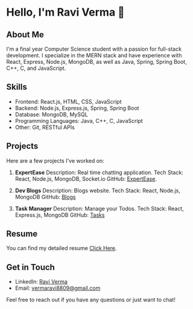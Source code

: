 # Hello, I'm Ravi Verma 👋

## About Me
I'm a final year Computer Science student with a passion for full-stack development. I specialize in the MERN stack and have experience with React, Express, Node.js, MongoDB, as well as Java, Spring, Spring Boot, C++, C, and JavaScript.

## Skills
- Frontend: React.js, HTML, CSS, JavaScript
- Backend: Node.js, Express.js, Spring, Spring Boot
- Database: MongoDB, MySQL
- Programming Languages: Java, C++, C, JavaScript
- Other: Git, RESTful APIs

## Projects
Here are a few projects I've worked on:

1. **ExpertEase**
   Description: Real time chatting application.
   Tech Stack: React, Node.js, MongoDB, Socket.io
   GitHub: [ExpertEase](https://github.com/Mickyverma24/ExpertEase).

2. **Dev Blogs**
   Description: Blogs website.
   Tech Stack: React, Node.js, MongoDB
   GitHub: [Blogs](https://github.com/Mickyverma24/Dev-blog-frontend)

3. **Task Manager**
   Description: Manage your Todos.
   Tech Stack: React, Express.js, MongoDB
   GitHub: [Tasks](https://github.com/Mickyverma24/Springboot-Todo-Version-1)

## Resume
You can find my detailed resume [Click Here](https://drive.google.com/file/d/19lBPcinkQuMmlUnsp7HDVAp07Jh1i-Wg/view?usp=sharing).

## Get in Touch
- LinkedIn: [Ravi Verma](https://www.linkedin.com/in/ravi-verma-a1a643247/)
- Email: vermaravi8809@gmail.com

Feel free to reach out if you have any questions or just want to chat!

<!---
Mickyverma24/Mickyverma24 is a ✨ special ✨ repository because its `README.md` (this file) appears on your GitHub profile.
You can click the Preview link to take a look at your changes.
--->
